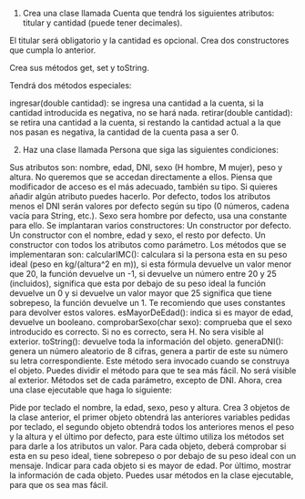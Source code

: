 1) Crea una clase llamada Cuenta que tendrá los siguientes atributos: titular y cantidad (puede tener decimales).

El titular será obligatorio y la cantidad es opcional. Crea dos constructores que cumpla lo anterior.

Crea sus métodos get, set y toString.

Tendrá dos métodos especiales:

ingresar(double cantidad): se ingresa una cantidad a la cuenta, si la cantidad introducida es negativa, no se hará nada.
retirar(double cantidad): se retira una cantidad a la cuenta, si restando la cantidad actual a la que nos pasan es negativa, la cantidad de la cuenta pasa a ser 0.


2) Haz una clase llamada Persona que siga las siguientes condiciones:

Sus atributos son: nombre, edad, DNI, sexo (H hombre, M mujer), peso y altura. No queremos que se accedan directamente a ellos. Piensa que modificador de acceso es el más adecuado, también su tipo. Si quieres añadir algún atributo puedes hacerlo.
Por defecto, todos los atributos menos el DNI serán valores por defecto según su tipo (0 números, cadena vacía para String, etc.). Sexo sera hombre por defecto, usa una constante para ello.
Se implantaran varios constructores:
Un constructor por defecto.
Un constructor con el nombre, edad y sexo, el resto por defecto.
Un constructor con todos los atributos como parámetro.
Los métodos que se implementaran son:
calcularIMC(): calculara si la persona esta en su peso ideal (peso en kg/(altura^2  en m)), si esta fórmula devuelve un valor menor que 20, la función devuelve un -1, si devuelve un número entre 20 y 25 (incluidos), significa que esta por debajo de su peso ideal la función devuelve un 0  y si devuelve un valor mayor que 25 significa que tiene sobrepeso, la función devuelve un 1. Te recomiendo que uses constantes para devolver estos valores.
esMayorDeEdad(): indica si es mayor de edad, devuelve un booleano.
comprobarSexo(char sexo): comprueba que el sexo introducido es correcto. Si no es correcto, sera H. No sera visible al exterior.
toString(): devuelve toda la información del objeto.
generaDNI(): genera un número aleatorio de 8 cifras, genera a partir de este su número su letra correspondiente. Este método sera invocado cuando se construya el objeto. Puedes dividir el método para que te sea más fácil. No será visible al exterior.
Métodos set de cada parámetro, excepto de DNI.
Ahora, crea una clase ejecutable que haga lo siguiente:

Pide por teclado el nombre, la edad, sexo, peso y altura.
Crea 3 objetos de la clase anterior, el primer objeto obtendrá las anteriores variables pedidas por teclado, el segundo objeto obtendrá todos los anteriores menos el peso y la altura y el último por defecto, para este último utiliza los métodos set para darle a los atributos un valor.
Para cada objeto, deberá comprobar si esta en su peso ideal, tiene sobrepeso o por debajo de su peso ideal con un mensaje.
Indicar para cada objeto si es mayor de edad.
Por último, mostrar la información de cada objeto.
Puedes usar métodos en la clase ejecutable, para que os sea mas fácil.
